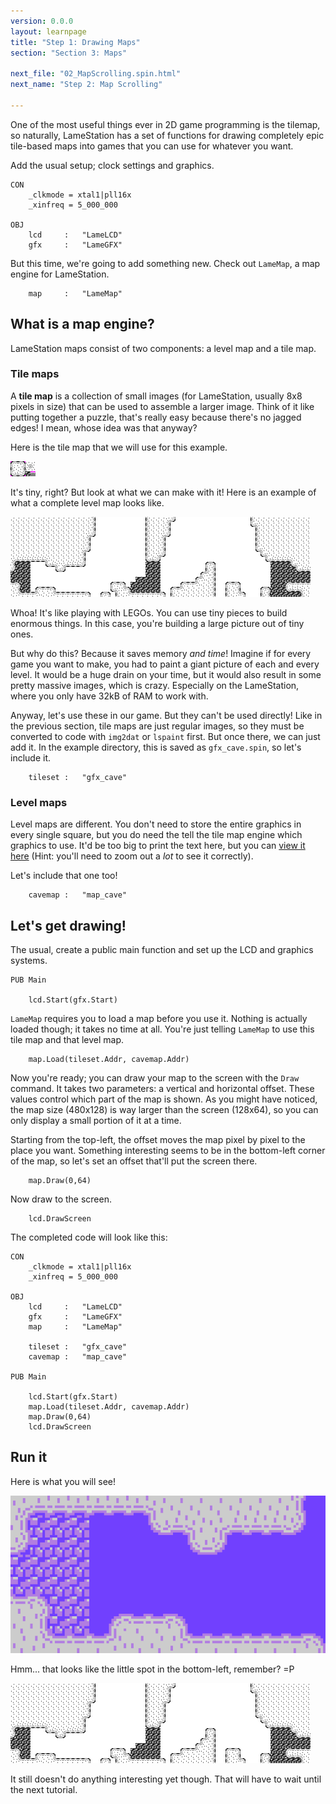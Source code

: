 ```yaml
---
version: 0.0.0
layout: learnpage
title: "Step 1: Drawing Maps"
section: "Section 3: Maps"

next_file: "02_MapScrolling.spin.html"
next_name: "Step 2: Map Scrolling"

---
```


One of the most useful things ever in 2D game programming is the tilemap, so naturally, LameStation has a set of functions for drawing completely epic tile-based maps into games that you can use for whatever you want.

Add the usual setup; clock settings and graphics.

    CON
        _clkmode = xtal1|pll16x
        _xinfreq = 5_000_000

    OBJ
        lcd     :   "LameLCD"
        gfx     :   "LameGFX"

But this time, we're going to add something new. Check out `LameMap`, a map engine for LameStation.

        map     :   "LameMap"

## What is a map engine?

LameStation maps consist of two components: a level map and a tile map.

### Tile maps

A **tile map** is a collection of small images (for LameStation, usually 8x8 pixels in size) that can be used to assemble a larger image. Think of it like putting together a puzzle, that's really easy because there's no jagged edges! I mean, whose idea was that anyway?

Here is the tile map that we will use for this example.

![](gfx/cavemountain.png)

It's tiny, right? But look at what we can make with it! Here is an example of what a complete level map looks like.

![](gfx/cave.png)

Whoa! It's like playing with LEGOs. You can use tiny pieces to build enormous things. In this case, you're building a large picture out of tiny ones.

But why do this? Because it saves memory *and time*! Imagine if for every game you want to make, you had to paint a giant picture of each and every level. It would be a huge drain on your time, but it would also result in some pretty massive images, which is crazy. Especially on the LameStation, where you only have 32kB of RAM to work with.

Anyway, let's use these in our game. But they can't be used directly! Like in the previous section, tile maps are just regular images, so they must be converted to code with `img2dat` or `lspaint` first. But once there, we can just add it. In the example directory, this is saved as `gfx_cave.spin`, so let's include it.

        tileset :   "gfx_cave"

### Level maps

Level maps are different. You don't need to store the entire graphics in every single square, but you do need the tell the tile map engine which graphics to use. It'd be too big to print the text here, but you can [view it here](map_cave.spin) (Hint: you'll need to zoom out a *lot* to see it correctly).

Let's include that one too!

        cavemap :   "map_cave"

## Let's get drawing!

The usual, create a public main function and set up the LCD and graphics systems.

    PUB Main

        lcd.Start(gfx.Start)

`LameMap` requires you to load a map before you use it. Nothing is actually loaded though; it takes no time at all. You're just telling `LameMap` to use this tile map and that level map.

        map.Load(tileset.Addr, cavemap.Addr)

Now you're ready; you can draw your map to the screen with the `Draw` command.  It takes two parameters: a vertical and horizontal offset. These values control which part of the map is shown. As you might have noticed, the map size (480x128) is way larger than the screen (128x64), so you can only display a small portion of it at a time.

Starting from the top-left, the offset moves the map pixel by pixel to the place you want. Something interesting seems to be in the bottom-left corner of the map, so let's set an offset that'll put the screen there.

        map.Draw(0,64)

Now draw to the screen.

        lcd.DrawScreen

The completed code will look like this:

    CON
        _clkmode = xtal1|pll16x
        _xinfreq = 5_000_000

    OBJ
        lcd     :   "LameLCD"
        gfx     :   "LameGFX"
        map     :   "LameMap"

        tileset :   "gfx_cave"
        cavemap :   "map_cave"

    PUB Main

        lcd.Start(gfx.Start)
        map.Load(tileset.Addr, cavemap.Addr)
        map.Draw(0,64)
        lcd.DrawScreen

## Run it

Here is what you will see!

![The resulting display.](screenshots/pic1.png)

Hmm... that looks like the little spot in the bottom-left, remember? =P

![](gfx/cave.png)

It still doesn't do anything interesting yet though. That will have to wait until the next tutorial.
